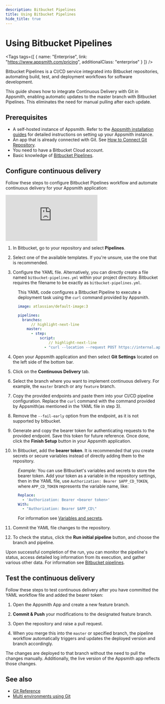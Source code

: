 ```yaml
---
description: Bitbucket Pipelines
title: Using Bitbucket Pipelines
hide_title: true
---
```


<!-- vale off -->

<div className="tag-wrapper">
 <h1>Using Bitbucket Pipelines</h1>

<Tags
tags={[
{ name: "Enterprise", link: "https://www.appsmith.com/pricing", additionalClass: "enterprise" }
]}
/>

</div>

<!-- vale on -->

Bitbucket Pipelines is a CI/CD service integrated into Bitbucket repositories, automating build, test, and deployment workflows for software development.

This guide shows how to integrate Continuous Delivery with Git in Appsmith, enabling automatic updates to the master branch with Bitbucket Pipelines. This eliminates the need for manual pulling after each update.

## Prerequisites

* A self-hosted instance of Appsmith. Refer to the [Appsmith installation guides](/getting-started/setup/installation-guides) for detailed instructions on setting up your Appsmith instance.
* An app that is already connected with Git. See [How to Connect Git Repository](/advanced-concepts/version-control-with-git/guides/overview#connect-git-repository).
* You need to have a Bitbucket Cloud account.
* Basic knowledge of [Bitbucket Pipelines](https://support.atlassian.com/bitbucket-cloud/docs/get-started-with-bitbucket-pipelines/).

## Configure continuous delivery

Follow these steps to configure Bitbucket Pipelines workflow and automate continuous delivery for your Appsmith application:

<div style={{ position: "relative", paddingBottom: "calc(50.520833333333336% + 41px)", height: "0", width: "100%" }}>
  <iframe src="https://demo.arcade.software/f7cbRH8QjLrSbZGuP18W?embed" frameborder="0" loading="lazy" webkitallowfullscreen mozallowfullscreen allowfullscreen style={{ position: "absolute", top: "0", left: "0", width: "100%", height: "100%", colorScheme: "light" }} title="Appsmith | Connect Data">
  </iframe>
</div>

1. In Bitbucket, go to your repository and select **Pipelines**.

2. Select one of the available templates. If you're unsure, use the one that is recommended.

3. Configure the YAML file. Alternatively, you can directly create a file named `bitbucket-pipelines.yml` within your project directory. Bitbucket requires the filename to be exactly as `bitbucket-pipelines.yml`.

<dd>

This YAML code configures a Bitbucket Pipeline to execute a deployment task using the `curl` command provided by Appsmith.

```yaml
image: atlassian/default-image:3

pipelines:
  branches:
      // highlight-next-line
    master:
      - step:
          script:
              // highlight-next-line
            - "curl --location --request POST https://internal.appsmith.com/api/v1/git/deploy/app/660d20f5d4a9150802bb8098?branchName=master --header \"Authorization: Bearer $NEW_APP_CD\""
```

</dd>

4. Open your Appsmith application and then select **Git Settings** located on the left side of the bottom bar.

5. Click on the **Continuous Delivery** tab.

6. Select the branch where you want to implement continuous delivery. For example, the `master` branch or any `feature` branch.

7. Copy the provided endpoints and paste them into your CI/CD pipeline configuration. Replace the `curl` command with the command provided by Appsmith(as mentioned in the YAML file in step 3).



8. Remove the `--fail-early` option from the endpoint, as it is not supported by bitbucket.




9. Generate and copy the bearer token for authenticating requests to the provided endpoint. Save this token for future reference. Once done, click the **Finish Setup** button in your Appsmith application.

10. In Bitbucket, add the **bearer token**. It is recommended that you create secrets or secure variables instead of directly adding them to the repository. 

<dd>

*Example:* You can use Bitbucket's variables and secrets to store the bearer token. Add your token as a variable in the repository settings, then in the YAML file, use `Authorization: Bearer $APP_CD_TOKEN`, where `APP_CD_TOKEN` represents the variable name, like:

```yaml
Replace:
  - 'Authorization: Bearer <bearer token>'
With:
  - "Authorization: Bearer $APP_CD\"
```



For information see [Variables and secrets](https://support.atlassian.com/bitbucket-cloud/docs/variables-and-secrets/).

</dd>

11. Commit the YAML file changes to the repository.

12. To check the status, click the **Run initial pipeline** button, and choose the branch and pipeline.


 <ZoomImage
        src="/img/bit-cd-status-.png"
        alt=""
        caption="Pipeline Status"
        lazyLoad="true"
/>


Upon successful completion of the run, you can monitor the pipeline's status, access detailed log information from its execution, and gather various other data. For information see [Bitbucket pipelines](https://support.atlassian.com/bitbucket-cloud/docs/view-your-pipeline/).


## Test the continuous delivery

Follow these steps to test continuous delivery after you have committed the YAML workflow file and added the bearer token:

1. Open the Appsmith App and create a new feature branch.

2. **Commit & Push** your modifications to the designated feature branch.

3. Open the repository and raise a pull request.

4. When you merge this into the `master` or specified branch, the pipeline workflow automatically triggers and updates the deployed version and branch accordingly.

The changes are deployed to that branch without the need to pull the changes manually. Additionally, the live version of the Appsmith app reflects those changes. 





## See also

- [Git Reference](/advanced-concepts/version-control-with-git/reference/git-settings)
- [Multi environments using Git](/advanced-concepts/version-control-with-git/environments-with-git)



